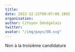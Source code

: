 ```yaml
---
title: 
date: 2022-12-22T08:07:08.180Z
organisation: 
author: Citoyen Sénégalais 
twitter: 
avatar: "/img/pays/SN.svg"
---
```


Non à la troisième candidature 